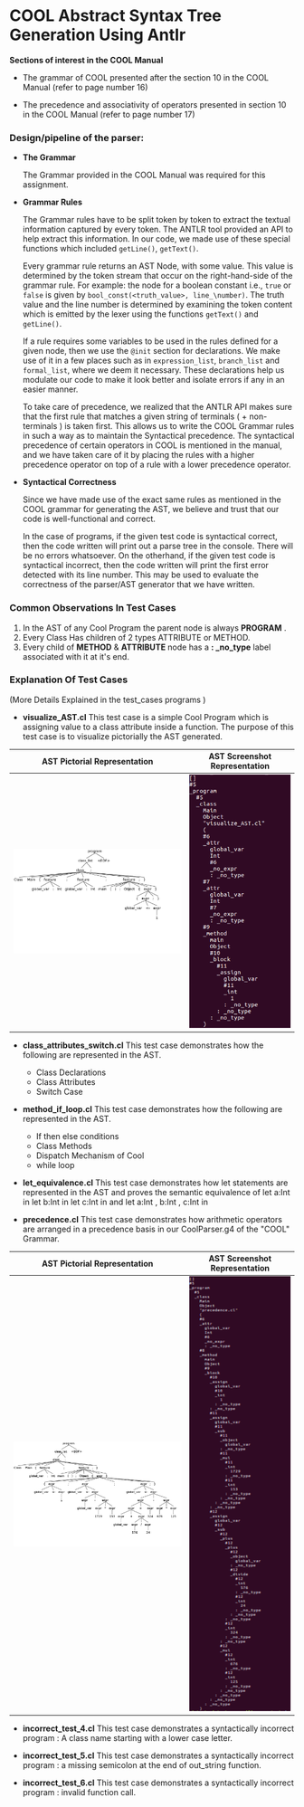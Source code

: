 # COOL Abstract Syntax Tree Generation Using Antlr #
**Sections of interest in the COOL Manual**

* The grammar of COOL presented after the section 10 in the COOL Manual (refer to page number 16)

* The precedence and associativity of operators presented in section 10 in the COOL Manual (refer to page number 17)

### Design/pipeline of the parser: ###
* __The Grammar__

	The Grammar provided in the COOL Manual was required for this assignment. 
	
* __Grammar Rules__

	The Grammar rules have to be split token by token to extract the textual information captured by every token. The ANTLR tool provided an API to help extract this information. In our code, we made use of these special functions which included `getLine()`, `getText()`. 
	
	Every grammar rule returns an AST Node, with some value. This value is determined by the token stream that occur on the right-hand-side of the grammar rule. For example: the node for a boolean constant i.e., `true` or `false` is given by `bool_const(<truth_value>, line_\number)`. The truth value and the line number is determined by examining the token content which is emitted by the lexer using the functions `getText()` and `getLine()`. 
	
	If a rule requires some variables to be used in the rules defined for a given node, then we use the `@init` section for declarations. We make use of it in a few places such as in `expression_list`, `branch_list` and `formal_list`, where we deem it necessary. These declarations help us modulate our code to make it look better and isolate errors if any in an easier manner.
	
	To take care of precedence, we realized that the ANTLR API makes sure that the first rule that matches a given string of terminals ( + non-terminals ) is taken first. This allows us to write the COOL Grammar rules in such a way as to maintain the Syntactical precedence. The syntactical precedence of certain operators in COOL is mentioned in the manual, and we have taken care of it by placing the rules with a higher precedence operator on top of a rule with a lower precedence operator.
	
* __Syntactical Correctness__

	Since we have made use of the exact same rules as mentioned in the COOL grammar for generating the AST, we believe and trust that our code is well-functional and correct.
	
	In the case of programs, if the given test code is syntactical correct, then the code written will print out a parse tree in the console. There will be no errors whatsoever. On the otherhand, if the given test code is syntactical incorrect, then the code written will print the first error detected with its line number. This may be used to evaluate the correctness of the parser/AST generator that we have written.


### Common Observations In Test Cases
<ol><li> In the AST of any Cool Program the parent node is always <b>PROGRAM</b> . </li>
<li>Every Class Has children of 2 types  ATTRIBUTE or METHOD.</li>
<li> Every child of <b>METHOD</b> & <b>ATTRIBUTE</b> node has a <b>: _no_type</b> label associated with it at it's end.</li>
</ol>

### Explanation Of Test Cases
 (More Details Explained in the test_cases programs )
* __visualize_AST.cl__
 This test case is a simple Cool Program which is assigning value to a class attribute inside a function.
 The purpose of this test case is  to visualize pictorially the AST generated.<br>
  
 AST Pictorial Representation             |  AST Screenshot Representation
:-------------------------:|:-------------------------:
<img src="visualize-gui.png" alt="Visualize AST Image" style="width: 40em;"/>  |  <img src="visualize-tree.png" alt="Visualize AST Image" style="width: 20em;"/>

* __class_attributes_switch.cl__
This test case demonstrates how the following are represented in the AST.
	<ul><li>Class Declarations</li><li>Class Attributes</li><li>Switch Case</li></ul>


* __method_if_loop.cl__
This test case demonstrates how the following are represented in the AST.
	<ul><li>If then else conditions</li><li>Class Methods</li><li>Dispatch Mechanism of Cool</li><li>while loop</li></ul>
 
* __let_equivalence.cl__
This test case demonstrates how let statements  are represented in the AST and proves the semantic equivalence of
let a:Int in let b:Int in let c:Int in
 and
let a:Int , b:Int , c:Int in

* __precedence.cl__
This test case demonstrates how arithmetic operators are arranged in a precedence basis in our CoolParser.g4 of the "COOL" Grammar.

 AST Pictorial Representation             |  AST Screenshot Representation
:-------------------------:|:-------------------------:
<img src="precedence-gui.png" alt="Precedence AST Image" style="width: 40em;"/> | <img src="precedence-tree.png" alt="Precedence AST Image" style="width: 20em;"/>

* __incorrect_test_4.cl__
This test case demonstrates a syntactically incorrect program : A class name starting with a lower case letter.

* __incorrect_test_5.cl__
This test case demonstrates a syntactically incorrect program : a missing semicolon at the end of out_string function.


* __incorrect_test_6.cl__
This test case demonstrates a syntactically incorrect program : invalid function call.
